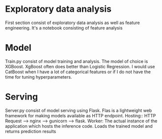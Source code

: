 # Exploratory data analysis

First section consist of exploratory data analysis as well as feature engineering. It's a notebook consisting of feature analysis

# Model

Train.py consist of model training and analysis. The model of choice is XGBoost. XgBoost often does better than Logistic Regression. I would use CatBoost when I have a lot of categorical features or if I do not have the time for tuning hyperparameters.


# Serving

Server.py consist of model serving using Flask. Flas is a lightweight web framework for making models available as HTTP endpoint. Hosting:: HTTP Request --> nginx --> gunicorn --> flask. Worker: The actual instance of the application which hosts the inference code. Loads the trained model and returns
prediction results